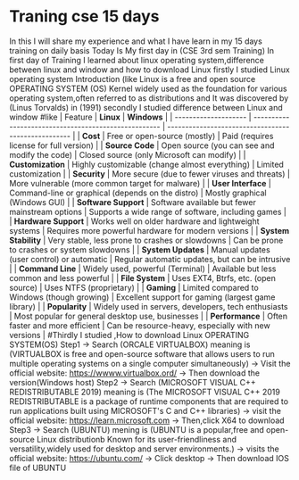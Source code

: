 # Traning cse 15 days
In this I will share my experience and what I have learn in my 15 days training on daily basis
Today Is My first day in (CSE 3rd sem Training)
In first day of Training I learned about linux operating system,difference between linux and window and how to download Linux
firstly I studied Linux operating system Introduction (like Linux is a free and open source OPERATING SYSTEM (OS) Kernel widely used as the foundation for various operating system,often referred to as distributions and It was discovered by (Linus Torvalds) in (1991)
secondly I studied difference between Linux and window
#like     | Feature              | **Linux**                                            | **Windows**                                         |
| -------------------- | ---------------------------------------------------- | --------------------------------------------------- |
| **Cost**             | Free or open-source (mostly)                         | Paid (requires license for full version)            |
| **Source Code**      | Open source (you can see and modify the code)        | Closed source (only Microsoft can modify)           |
| **Customization**    | Highly customizable (change almost everything)       | Limited customization                               |
| **Security**         | More secure (due to fewer viruses and threats)       | More vulnerable (more common target for malware)    |
| **User Interface**   | Command-line or graphical (depends on the distro)    | Mostly graphical (Windows GUI)                      |
| **Software Support** | Software available but fewer mainstream options      | Supports a wide range of software, including games  |
| **Hardware Support** | Works well on older hardware and lightweight systems | Requires more powerful hardware for modern versions |
| **System Stability** | Very stable, less prone to crashes or slowdowns      | Can be prone to crashes or system slowdowns         |
| **System Updates**   | Manual updates (user control) or automatic           | Regular automatic updates, but can be intrusive     |
| **Command Line**     | Widely used, powerful (Terminal)                     | Available but less common and less powerful         |
| **File System**      | Uses EXT4, Btrfs, etc. (open source)                 | Uses NTFS (proprietary)                             |
| **Gaming**           | Limited compared to Windows (though growing)         | Excellent support for gaming (largest game library) |
| **Popularity**       | Widely used in servers, developers, tech enthusiasts | Most popular for general desktop use, businesses    |
| **Performance**      | Often faster and more efficient                      | Can be resource-heavy, especially with new versions |
#Thirdly I studied ,How to download Linux OPERATING SYSTEM(OS)
Step1   -> Search (ORCALE VIRTUALBOX) meaning is (VIRTUALBOX is free and open-source software that allows users to run multiple operating systems on a single computer simultaneously)
        -> Visit the official website:
        https://wwww.virtualbox.ord/
        -> Then download the version(Windows host)
Step2   -> Search (MICROSOFT VISUAL C++ REDISTRIBUTABLE 2019) meaning is (The MICROSOFT VISUAL C++ 2019 REDISTRIBUTABLE is a package of runtime components that are required to run applications built using MICROSOFT's C and C++ libraries)
        -> visit the official website:
        https://learn.microsoft.com
        -> Then,click X64 to download
Step3   -> Search (UBUNTU) mening is (UBUNTU is a popular,free and open-source Linux distributionb Known for its user-friendliness and versatility,widely used for desktop and server environments.)
        -> visits the official website:
           https://ubuntu.com/
        -> Click desktop
        -> Then download IOS file of UBUNTU
        


